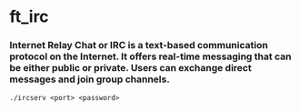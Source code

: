 # ft_irc
<h3><b>Internet Relay Chat</b> or IRC is a text-based communication protocol on the Internet.
It offers real-time messaging that can be either public or private. Users can exchange
direct messages and join group channels.</h3>

```
./ircserv <port> <password>
```

